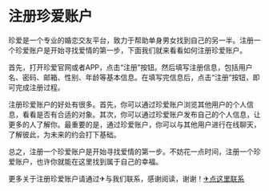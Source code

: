 # 注册珍爱账户

珍爱是一个专业的婚恋交友平台，致力于帮助单身男女找到自己的另一半。注册一个珍爱账户是开始寻找爱情的第一步，下面我们就来看看如何注册珍爱账户。

首先，打开珍爱官网或者APP，点击“注册”按钮。然后填写注册信息，包括用户名、密码、邮箱、性别、年龄等基本信息。在填写完信息后，点击“注册”按钮，即可完成注册过程。

注册珍爱账户的好处有很多。首先，你可以通过珍爱账户浏览其他用户的个人信息，看看是否有合适的对象。其次，你可以通过珍爱账户发布自己的个人信息，让更多的人了解你。最重要的是，通过珍爱账户，你可以与其他用户进行在线聊天，了解彼此，为未来的约会打下基础。

总之，注册一个珍爱账户是开始寻找爱情的第一步。不妨花一点时间，注册一个珍爱账户，也许你就能在这里找到属于自己的幸福。

更多关于注册珍爱账户请通过✈与我们联系，感谢阅读，谢谢！[✈点这里联系](https://ads.k02.cc)